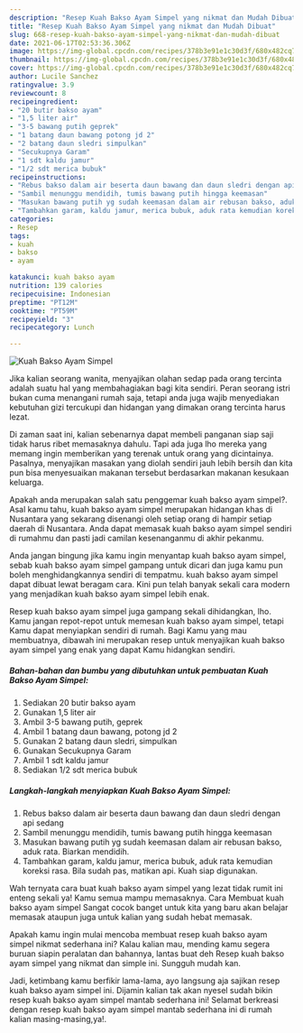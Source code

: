 ```yaml
---
description: "Resep Kuah Bakso Ayam Simpel yang nikmat dan Mudah Dibuat"
title: "Resep Kuah Bakso Ayam Simpel yang nikmat dan Mudah Dibuat"
slug: 668-resep-kuah-bakso-ayam-simpel-yang-nikmat-dan-mudah-dibuat
date: 2021-06-17T02:53:36.306Z
image: https://img-global.cpcdn.com/recipes/378b3e91e1c30d3f/680x482cq70/kuah-bakso-ayam-simpel-foto-resep-utama.jpg
thumbnail: https://img-global.cpcdn.com/recipes/378b3e91e1c30d3f/680x482cq70/kuah-bakso-ayam-simpel-foto-resep-utama.jpg
cover: https://img-global.cpcdn.com/recipes/378b3e91e1c30d3f/680x482cq70/kuah-bakso-ayam-simpel-foto-resep-utama.jpg
author: Lucile Sanchez
ratingvalue: 3.9
reviewcount: 8
recipeingredient:
- "20 butir bakso ayam"
- "1,5 liter air"
- "3-5 bawang putih geprek"
- "1 batang daun bawang potong jd 2"
- "2 batang daun sledri simpulkan"
- "Secukupnya Garam"
- "1 sdt kaldu jamur"
- "1/2 sdt merica bubuk"
recipeinstructions:
- "Rebus bakso dalam air beserta daun bawang dan daun sledri dengan api sedang"
- "Sambil menunggu mendidih, tumis bawang putih hingga keemasan"
- "Masukan bawang putih yg sudah keemasan dalam air rebusan bakso, aduk rata. Biarkan mendidih."
- "Tambahkan garam, kaldu jamur, merica bubuk, aduk rata kemudian koreksi rasa. Bila sudah pas, matikan api. Kuah siap digunakan."
categories:
- Resep
tags:
- kuah
- bakso
- ayam

katakunci: kuah bakso ayam 
nutrition: 139 calories
recipecuisine: Indonesian
preptime: "PT12M"
cooktime: "PT59M"
recipeyield: "3"
recipecategory: Lunch

---
```



![Kuah Bakso Ayam Simpel](https://img-global.cpcdn.com/recipes/378b3e91e1c30d3f/680x482cq70/kuah-bakso-ayam-simpel-foto-resep-utama.jpg)

Jika kalian seorang wanita, menyajikan olahan sedap pada orang tercinta adalah suatu hal yang membahagiakan bagi kita sendiri. Peran seorang istri bukan cuma menangani rumah saja, tetapi anda juga wajib menyediakan kebutuhan gizi tercukupi dan hidangan yang dimakan orang tercinta harus lezat.

Di zaman  saat ini, kalian sebenarnya dapat membeli panganan siap saji tidak harus ribet memasaknya dahulu. Tapi ada juga lho mereka yang memang ingin memberikan yang terenak untuk orang yang dicintainya. Pasalnya, menyajikan masakan yang diolah sendiri jauh lebih bersih dan kita pun bisa menyesuaikan makanan tersebut berdasarkan makanan kesukaan keluarga. 



Apakah anda merupakan salah satu penggemar kuah bakso ayam simpel?. Asal kamu tahu, kuah bakso ayam simpel merupakan hidangan khas di Nusantara yang sekarang disenangi oleh setiap orang di hampir setiap daerah di Nusantara. Anda dapat memasak kuah bakso ayam simpel sendiri di rumahmu dan pasti jadi camilan kesenanganmu di akhir pekanmu.

Anda jangan bingung jika kamu ingin menyantap kuah bakso ayam simpel, sebab kuah bakso ayam simpel gampang untuk dicari dan juga kamu pun boleh menghidangkannya sendiri di tempatmu. kuah bakso ayam simpel dapat dibuat lewat beragam cara. Kini pun telah banyak sekali cara modern yang menjadikan kuah bakso ayam simpel lebih enak.

Resep kuah bakso ayam simpel juga gampang sekali dihidangkan, lho. Kamu jangan repot-repot untuk memesan kuah bakso ayam simpel, tetapi Kamu dapat menyiapkan sendiri di rumah. Bagi Kamu yang mau membuatnya, dibawah ini merupakan resep untuk menyajikan kuah bakso ayam simpel yang enak yang dapat Kamu hidangkan sendiri.

<!--inarticleads1-->

##### Bahan-bahan dan bumbu yang dibutuhkan untuk pembuatan Kuah Bakso Ayam Simpel:

1. Sediakan 20 butir bakso ayam
1. Gunakan 1,5 liter air
1. Ambil 3-5 bawang putih, geprek
1. Ambil 1 batang daun bawang, potong jd 2
1. Gunakan 2 batang daun sledri, simpulkan
1. Gunakan Secukupnya Garam
1. Ambil 1 sdt kaldu jamur
1. Sediakan 1/2 sdt merica bubuk




<!--inarticleads2-->

##### Langkah-langkah menyiapkan Kuah Bakso Ayam Simpel:

1. Rebus bakso dalam air beserta daun bawang dan daun sledri dengan api sedang
1. Sambil menunggu mendidih, tumis bawang putih hingga keemasan
1. Masukan bawang putih yg sudah keemasan dalam air rebusan bakso, aduk rata. Biarkan mendidih.
1. Tambahkan garam, kaldu jamur, merica bubuk, aduk rata kemudian koreksi rasa. Bila sudah pas, matikan api. Kuah siap digunakan.




Wah ternyata cara buat kuah bakso ayam simpel yang lezat tidak rumit ini enteng sekali ya! Kamu semua mampu memasaknya. Cara Membuat kuah bakso ayam simpel Sangat cocok banget untuk kita yang baru akan belajar memasak ataupun juga untuk kalian yang sudah hebat memasak.

Apakah kamu ingin mulai mencoba membuat resep kuah bakso ayam simpel nikmat sederhana ini? Kalau kalian mau, mending kamu segera buruan siapin peralatan dan bahannya, lantas buat deh Resep kuah bakso ayam simpel yang nikmat dan simple ini. Sungguh mudah kan. 

Jadi, ketimbang kamu berfikir lama-lama, ayo langsung aja sajikan resep kuah bakso ayam simpel ini. Dijamin kalian tak akan nyesel sudah bikin resep kuah bakso ayam simpel mantab sederhana ini! Selamat berkreasi dengan resep kuah bakso ayam simpel mantab sederhana ini di rumah kalian masing-masing,ya!.

